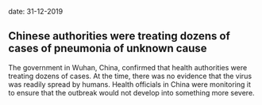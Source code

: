 date: 31-12-2019

## Chinese authorities were treating dozens of cases of pneumonia of unknown cause

The government in Wuhan, China, confirmed that health authorities were treating dozens of cases. 
At the time, there was no evidence that the virus was readily spread by humans. 
Health officials in China were monitoring it to ensure that the outbreak would not develop into something more severe.